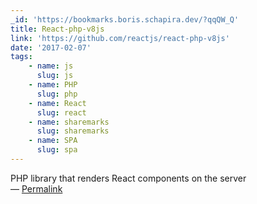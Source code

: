 ```yaml
---
_id: 'https://bookmarks.boris.schapira.dev/?qqQW_Q'
title: React-php-v8js
link: 'https://github.com/reactjs/react-php-v8js'
date: '2017-02-07'
tags:
    - name: js
      slug: js
    - name: PHP
      slug: php
    - name: React
      slug: react
    - name: sharemarks
      slug: sharemarks
    - name: SPA
      slug: spa
---
```


PHP library that renders React components on the server <br>&#8212;
<a href="https://bookmarks.boris.schapira.dev/?qqQW_Q" title="Permalink">Permalink</a>
